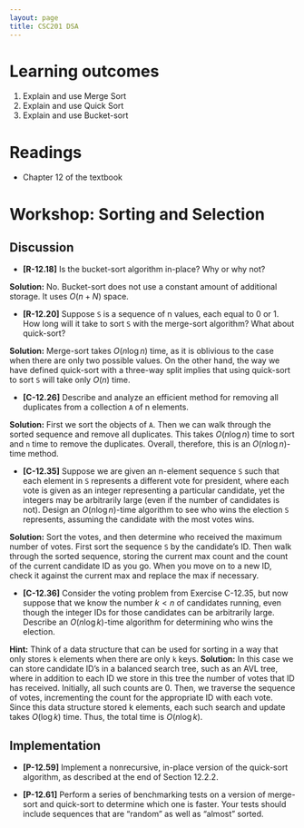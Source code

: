 ```yaml
---
layout: page
title: CSC201 DSA
---
```


# Learning outcomes
1.   Explain and use Merge Sort
2.   Explain and use Quick Sort
3.   Explain and use Bucket-sort



# Readings

*   Chapter 12 of the textbook



# Workshop: Sorting and Selection



## Discussion

*   **[R-12.18]** Is the bucket-sort algorithm in-place? Why or why not?

**Solution:** No. Bucket-sort does not use a constant amount of additional storage. It uses $O(n+N)$ space.



*   **[R-12.20]** Suppose `S` is a sequence of n values, each equal to 0 or 1. How long will it take to sort `S` with the merge-sort algorithm? What about quick-sort?

**Solution:** Merge-sort takes $O(n\log n)$ time, as it is oblivious to the case when there are only two possible values. On the other hand, the way we have defined quick-sort with a three-way split implies that using quick-sort to sort `S` will take only $O(n)$ time.



*   **[C-12.26]** Describe and analyze an efficient method for removing all duplicates from a collection `A` of n elements.

**Solution:** First we sort the objects of `A`. Then we can walk through the sorted sequence and remove all duplicates. This takes $O(n\log n)$ time to sort and `n` time to remove the duplicates. Overall, therefore, this is an $O(n\log n)$-time method.



*   **[C-12.35]** Suppose we are given an n-element sequence `S` such that each element in `S` represents a different vote for president, where each vote is given as an integer representing a particular candidate, yet the integers may be arbitrarily large (even if the number of candidates is not). Design an $O(n\log n)$-time algorithm to see who wins the election `S` represents, assuming the candidate with the most votes wins.

**Solution:** Sort the votes, and then determine who received the maximum number of votes. First sort the sequence `S` by the candidate’s ID. Then walk through the sorted sequence, storing the current max count and the count of the current candidate ID as you go. When you move on to a new ID, check it against the current max and replace the max if necessary.



*   **[C-12.36]** Consider the voting problem from Exercise C-12.35, but now suppose that we know the number $k < n$ of candidates running, even though the integer IDs for those candidates can be arbitrarily large. Describe an $O(n\log k)$-time algorithm for determining who wins the election.

**Hint:** Think of a data structure that can be used for sorting in a way that only stores `k` elements when there are only `k` keys.
**Solution:** In this case we can store candidate ID’s in a balanced search tree, such as an AVL tree, where in addition to each ID we store in this tree the number of votes that ID has received. Initially, all such counts are 0. Then, we traverse the sequence of votes, incrementing the count for the appropriate ID with each vote. Since this data structure stored k elements, each such search and update takes $O(\log k)$ time. Thus, the total time is $O(n\log k)$.



## Implementation

* **[P-12.59]** Implement a nonrecursive, in-place version of the quick-sort algorithm, as described at the end of Section 12.2.2.



* **[P-12.61]** Perform a series of benchmarking tests on a version of merge-sort and quick-sort to determine which one is faster. Your tests should include sequences that are “random” as well as “almost” sorted.
